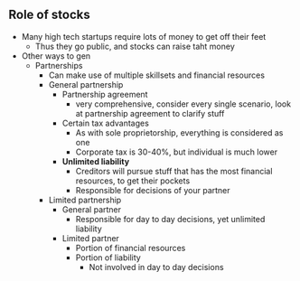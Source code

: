 ## Role of stocks

- Many high tech startups require lots of money to get off their feet
  - Thus they go public, and stocks can raise taht money
- Other ways to gen
  - Partnerships
    - Can make use of multiple skillsets and financial resources
    - General partnership
      - Partnership agreement
        - very comprehensive, consider every single scenario, look at partnership agreement to clarify stuff
      - Certain tax advantages
        - As with sole proprietorship, everything is considered as one
        - Corporate tax is 30-40%, but individual is much lower
      - **Unlimited liability**
        - Creditors will pursue stuff that has the most financial resources, to get their pockets
        - Responsible for decisions of your partner
    - Limited partnership
      - General partner 
        - Responsible for day to day decisions, yet unlimited liability
      - Limited partner 
        - Portion of financial resources
        - Portion of liability
          - Not involved in day to day decisions